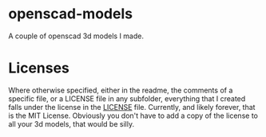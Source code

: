 # openscad-models

A couple of openscad 3d models I made.


# Licenses

Where otherwise specified, either in the readme, the comments of a specific file, or a LICENSE file in any subfolder, everything that I created falls under the license in the [LICENSE](./LICENSE) file. Currently, and likely forever, that is the MIT License. Obviously you don't have to add a copy of the license to all your 3d models, that would be silly.